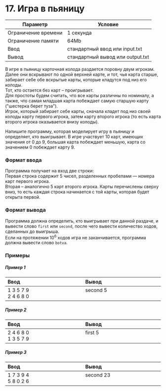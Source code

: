 # 17. Игра в пьяницу

| Параметр            | Условие                          |
|---------------------|----------------------------------|
| Ограничение времени | 1 секунда                        |
| Ограничение памяти  | 64Mb                             |
| Ввод                | стандартный ввод или input.txt   |
| Вывод               | стандартный вывод или output.txt |

В игре в пьяницу карточная колода раздается поровну двум игрокам.  
Далее они вскрывают по одной верхней карте, и тот, чья карта старше, 
забирает себе обе вскрытые карты, которые кладутся под низ его колоды.  
Тот, кто остается без карт – проигрывает.  
Для простоты будем считать, что все карты различны по номиналу, 
а также, что самая младшая карта побеждает самую старшую карту 
("шестерка берет туза").  
Игрок, который забирает себе карты, сначала кладет под низ своей 
колоды карту первого игрока, затем карту второго игрока 
(то есть карта второго игрока оказывается внизу колоды).  

Напишите программу, которая моделирует игру в пьяницу и определяет, 
кто выигрывает. В игре участвует 10 карт, имеющих значения от 0 до 9, 
большая карта побеждает меньшую, карта со значением 0 побеждает карту 9.

### Формат ввода
Программа получает на вход две строки:  
Первая строка содержит 5 чисел, разделенных пробелами — номера карт первого игрока.  
Вторая – аналогично 5 карт второго игрока. Карты перечислены сверху вниз, то есть каждая строка начинается с той карты, которая будет открыта первой.

### Формат вывода
Программа должна определить, кто выигрывает при данной раздаче, 
и вывести слово `first` или `second`, после чего вывести количество ходов, 
сделанных до выигрыша.  
Если на протяжении 10<sup>6</sup> ходов игра не заканчивается, программа должна вывести слово `botva`.

### Примеры

##### Пример 1
<table>
    <thead>
        <tr>
            <th width="250px" align="left">Ввод</th>
            <th width="250px" align="left">Вывод</th>
        </tr>
    </thead>
    <tr>
        <td>
            1 3 5 7 9<br>
            2 4 6 8 0
        </td>
        <td>
            second 5<br><br>
        </td>
    </tr>
</table>

##### Пример 2
<table>
    <thead>
        <tr>
            <th width="250px" align="left">Ввод</th>
            <th width="250px" align="left">Вывод</th>
        </tr>
    </thead>
    <tr>
        <td>
            2 4 6 8 0<br>
            1 3 5 7 9
        </td>
        <td>
            first 5<br><br>
        </td>
    </tr>
</table>

##### Пример 3
<table>
    <thead>
        <tr>
            <th width="250px" align="left">Ввод</th>
            <th width="250px" align="left">Вывод</th>
        </tr>
    </thead>
    <tr>
        <td>
            1 7 3 9 4<br>
            5 8 0 2 6
        </td>
        <td>
            second 23<br><br>
        </td>
    </tr>
</table>
